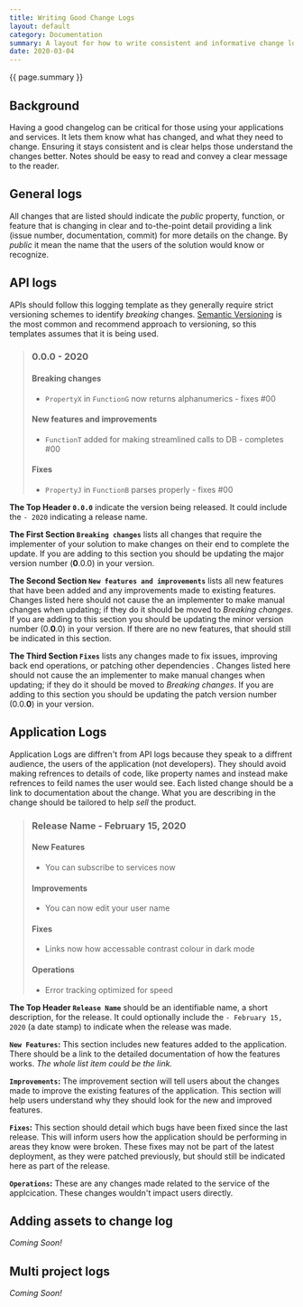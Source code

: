 ```yaml
---
title: Writing Good Change Logs
layout: default
category: Documentation
summary: A layout for how to write consistent and informative change logs that are meaningful to those reading them.
date: 2020-03-04
---
```


{{ page.summary }}

## Background

Having a good changelog can be critical for those using your applications and services.
It lets them know what has changed, and what they need to change.
Ensuring it stays consistent and is clear helps those understand the changes better.
Notes should be easy to read and convey a clear message to the reader.

## General logs

All changes that are listed should indicate the _public_ property, function, or feature that is changing in clear and to-the-point detail providing a link (issue number, documentation, commit) for more details on the change.
By _public_ it mean the name that the users of the solution would know or recognize.

## API logs

APIs should follow this logging template as they generally require strict versioning schemes to identify _breaking_ changes.
[Semantic Versioning](https://semver.org/) is the most common and recommend approach to versioning, so this templates assumes that it is being used.

>
> ### 0.0.0 - 2020
>
> #### Breaking changes
>
> - `PropertyX` in `FunctionG` now returns alphanumerics - fixes #00
>
> #### New features and improvements
>
> - `FunctionT` added for making streamlined calls to DB - completes #00
>
> #### Fixes
>
> - `PropertyJ` in `FunctionB` parses properly - fixes #00
>

**The Top Header `0.0.0`** indicate the version being released.
It could include the `- 2020` indicating a release name.

**The First Section `Breaking changes`** lists all changes that require the implementer of your solution to make changes on their end to complete the update.
If you are adding to this section you should be updating the major version number (**0**.0.0) in your version.

**The Second Section `New features and improvements`** lists all new features that have been added and any improvements made to existing features.
Changes listed here should not cause the an implementer to make manual changes when updating; if they do it should be moved to _Breaking changes_.
If you are adding to this section you should be updating the minor version number (0.**0**.0) in your version.
If there are no new features, that should still be indicated in this section.

**The Third Section `Fixes`** lists any changes made to fix issues, improving back end operations, or patching other dependencies .
Changes listed here should not cause the an implementer to make manual changes when updating; if they do it should be moved to _Breaking changes_.
If you are adding to this section you should be updating the patch version number (0.0.**0**) in your version.

## Application Logs

Application Logs are diffren't from API logs because they speak to a diffrent audience, the users of the application (not developers).
They should avoid making refrences to details of code, like property names and instead make refrences to feild names the user would see.
Each listed change should be a link to documentation about the change.
What you are describing in the change should be tailored to help _sell_ the product.

> ### Release Name - February 15, 2020
>
> #### New Features
>
> - You can subscribe to services now
>
> #### Improvements
>
> - You can now edit your user name
>
> #### Fixes
>
> - Links now how accessable contrast colour in dark mode
>
> #### Operations
>
> - Error tracking optimized for speed
>

**The Top Header `Release Name`** should be an identifiable name, a short description, for the release.
It could optionally include the `- February 15, 2020` (a date stamp) to indicate when the release was made.

**`New Features`:** This section includes new features added to the application.
There should be a link to the detailed documentation of how the features works.
_The whole list item could be the link._

**`Improvements`:** The improvement section will tell users about the changes made to improve the existing features of the application.
This section will help users understand why they should look for the new and improved features. 

**`Fixes`:** This section should detail which bugs have been fixed since the last release.
This will inform users how the application should be performing in areas they know were broken.
These fixes may not be part of the latest deployment, as they were patched previously, but should still be indicated here as part of the release.

**`Operations`:** These are any changes made related to the service of the applcication.
These changes wouldn't impact users directly.

## Adding assets to change log

_Coming Soon!_

## Multi project logs

_Coming Soon!_
